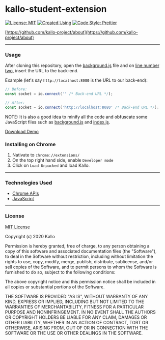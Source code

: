 # kallo-student-extension

[![License: MIT](https://img.shields.io/badge/License-MIT-yellow.svg)](https://opensource.org/licenses/MIT)
[![Created Using](https://img.shields.io/badge/JavaScript-98.2%25-green.svg)](https://wikipedia.org/wiki/JavaScript)
[![Code Style: Prettier](https://img.shields.io/badge/Code%20Style-Prettier-blue.svg)](https://prettier.io/)

[https://github.com/kallo-project/about](https://github.com/kallo-project/about)

----

### Usage
After cloning this repository, open the [background.js](https://github.com/kallo-project/kallo-student-extension/blob/main/background.js) file and on [line number two](https://github.com/kallo-project/kallo-student-extension/blob/main/background.js#L2), insert the URL to the back-end.

Example (let's say `http://localhost:8080` is the URL to our back-end):
```javascript
// Before:
const socket = io.connect('' /* Back-end URL */);

// After:
const socket = io.connect('http://localhost:8080' /* Back-end URL */);
```

NOTE: It is also a good idea to minify all the code and obfuscate some JavaScript files such as [background.js](https://github.com/kallo-project/kallo-student-extension/blob/main/background.js) and [index.js](https://github.com/kallo-project/kallo-student-extension/blob/main/index.js).

[Download Demo](https://github.com/kallo-project/kallo-student-extension/releases)

### Installing on Chrome
1. Nativate to `chrome://extensions/`
2. On the top right hand side, enable `Developer mode`
3. Click on `Load Unpacked` and load Kallo.

----

### Technologies Used
- [Chrome APIs](https://developer.chrome.com/extensions/api_index)
- [JavaScript](https://wikipedia.org/wiki/JavaScript)

----

### License
[MIT License](https://opensource.org/licenses/MIT)

Copyright (c) 2020 Kallo

Permission is hereby granted, free of charge, to any person obtaining a copy
of this software and associated documentation files (the "Software"), to deal
in the Software without restriction, including without limitation the rights
to use, copy, modify, merge, publish, distribute, sublicense, and/or sell
copies of the Software, and to permit persons to whom the Software is
furnished to do so, subject to the following conditions:

The above copyright notice and this permission notice shall be included in all
copies or substantial portions of the Software.

THE SOFTWARE IS PROVIDED "AS IS", WITHOUT WARRANTY OF ANY KIND, EXPRESS OR
IMPLIED, INCLUDING BUT NOT LIMITED TO THE WARRANTIES OF MERCHANTABILITY,
FITNESS FOR A PARTICULAR PURPOSE AND NONINFRINGEMENT. IN NO EVENT SHALL THE
AUTHORS OR COPYRIGHT HOLDERS BE LIABLE FOR ANY CLAIM, DAMAGES OR OTHER
LIABILITY, WHETHER IN AN ACTION OF CONTRACT, TORT OR OTHERWISE, ARISING FROM,
OUT OF OR IN CONNECTION WITH THE SOFTWARE OR THE USE OR OTHER DEALINGS IN THE
SOFTWARE.
